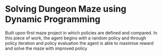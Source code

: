 # Solving Dungeon Maze using Dynamic Programming

Built upon first maze project in which policies are defined and compared. In this piece of work, the agent begins with a random policy and through policy iteration and policy evaluation the agent is able to maximise reward and solve the maze with improved policy
